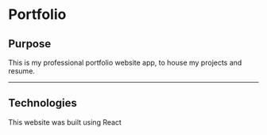 # Portfolio

## Purpose
This is my professional portfolio website app, to house my projects and resume.

---
## Technologies
This website was built using React